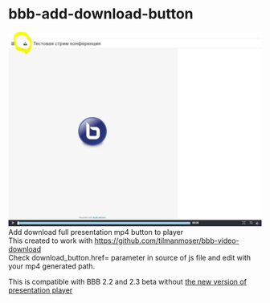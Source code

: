 # bbb-add-download-button
![Screenshot](https://github.com/drlight17/bbb-add-download-button/raw/main/screenshot.JPG)
Add download full presentation mp4 button to player<br>
This created to work with https://github.com/tilmanmoser/bbb-video-download<br>
Check download_button.href= parameter in source of js file and edit with your mp4 generated path.

This is compatible with BBB 2.2 and 2.3 beta without <a href=https://docs.bigbluebutton.org/dev/dev23.html#new-player-for-recordings>the new version of presentation player</a>
